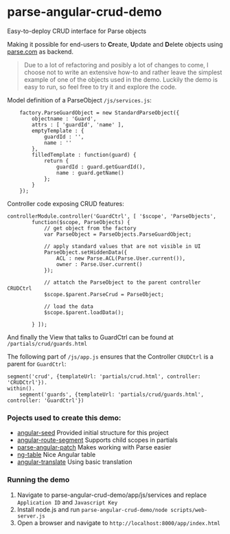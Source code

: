 parse-angular-crud-demo
=======================

Easy-to-deploy CRUD interface for Parse objects

Making it possible for end-users to **Cr**eate, **U**pdate and **D**elete objects using [parse.com](www.parse.com) as backend.

> Due to a lot of refactoring and posibly a lot of changes to come, I choose not to write an extensive how-to and rather leave the simplest example of one of the objects used in the demo. Luckily the demo is easy to run, so feel free to try it and explore the code.

Model definition of a ParseObject `/js/services.js`:

		factory.ParseGuardObject = new StandardParseObject({
			objectname : 'Guard',
			attrs : [ 'guardId', 'name' ],
			emptyTemplate : {
				guardId : '',
				name : ''
			},
			filledTemplate : function(guard) {
				return {
					guardId : guard.getGuardId(),
					name : guard.getName()
				};
			}
		});
            
Controller code exposing CRUD features:

	controllerModule.controller('GuardCtrl', [ '$scope', 'ParseObjects',
			function($scope, ParseObjects) {
				// get object from the factory
				var ParseObject = ParseObjects.ParseGuardObject;
	
				// apply standard values that are not visible in UI
				ParseObject.setHiddenData({
					ACL : new Parse.ACL(Parse.User.current()),
					owner : Parse.User.current()
				});
	
				// attatch the ParseObject to the parent controller CRUDCtrl
				$scope.$parent.ParseCrud = ParseObject;
				
				// load the data
				$scope.$parent.loadData();
	
			} ]);
            
And finally the View that talks to GuardCtrl can be found at `/partials/crud/guards.html`

The following part of `/js/app.js` ensures that the Controller `CRUDCtrl` is a parent for `GuardCtrl`:

	segment('crud', {templateUrl: 'partials/crud.html', controller: 'CRUDCtrl'}).
    within().
		segment('guards', {templateUrl: 'partials/crud/guards.html', controller: 'GuardCtrl'})

### Pojects used to create this demo:

- [angular-seed](https://github.com/angular/angular-seed) Provided initial structure for this project
- [angular-route-segment](https://github.com/artch/angular-route-segment) Supports child scopes in partials 
- [parse-angular-patch](https://github.com/brandid/parse-angular-patch) Makes working with Parse easier
- [ng-table](https://github.com/esvit/ng-table) Nice Angular table
- [angular-translate](https://github.com/angular-translate/angular-translate) Using basic translation

### Running the demo

1. Navigate to parse-angular-crud-demo/app/js/services and replace `Application ID` and `Javascript Key`
2. Install node.js and run `parse-angular-crud-demo/node scripts/web-server.js`
3. Open a browser and navigate to `http://localhost:8000/app/index.html`